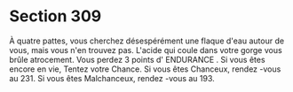 # Section 309

À quatre pattes, vous cherchez désespérément une flaque d'eau autour de vous, mais vous
n'en trouvez pas. L'acide qui coule dans votre gorge vous brûle atrocement. Vous perdez
3 points d' ENDURANCE . Si vous êtes encore en vie, Tentez votre Chance. Si vous êtes
Chanceux, rendez -vous au 231. Si vous êtes Malchanceux, rendez -vous au 193.